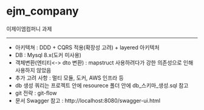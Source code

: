 # ejm_company
이제이엠컴퍼니 과제

---
- 아키텍쳐 : DDD + CQRS 적용(확장성 고려) + layered 아키텍처
- DB : Mysql 8.x(도커 미사용)
- 객체변환(엔티티<-> dto 변환) : mapstruct 사용하려다가 강한 의존성으로 인해 사용하지 않았음
- 추가 고려 사항 : 멀티 모듈, 도커, AWS 인프라 등
- db 생성 쿼리는 프로젝트 안에 resourece 폴더 안에 db_스키마_생성.sql 참고
- git 전략 : git-flow
- 문서 Swagger 참고 : http://localhost:8080/swagger-ui.html
